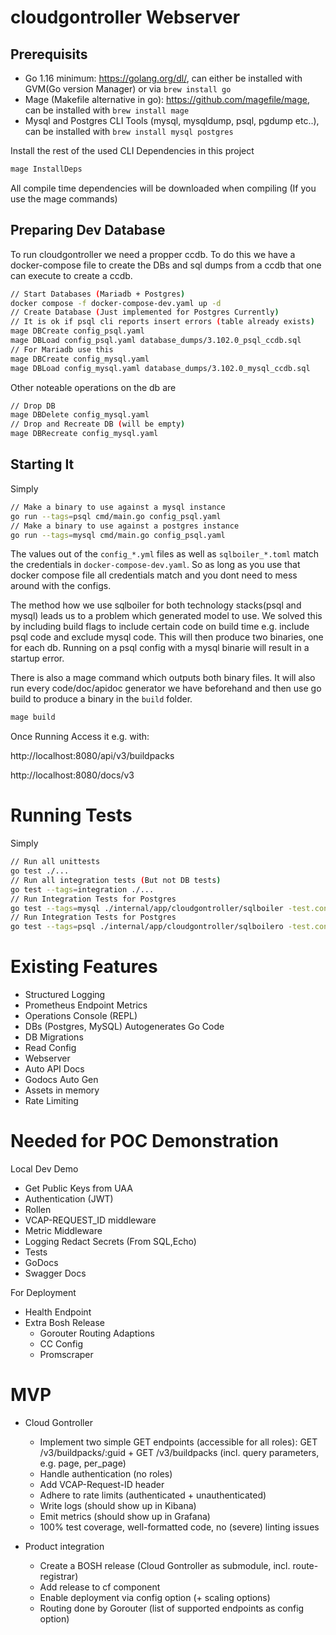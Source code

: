 # cloudgontroller Webserver
## Prerequisits
- Go 1.16 minimum: https://golang.org/dl/, can either be installed with GVM(Go version Manager) or via `brew install go`
- Mage (Makefile alternative in go): https://github.com/magefile/mage, can be installed with `brew install mage`
- Mysql and Postgres CLI Tools (mysql, mysqldump, psql, pgdump etc..), can be installed with `brew install mysql postgres`

Install the rest of the used CLI Dependencies in this project
```bash
mage InstallDeps
```
All compile time dependencies will be downloaded when compiling (If you use the mage commands)

## Preparing Dev Database

To run cloudgontroller we need a propper ccdb.
To do this we have a docker-compose file to create the DBs and sql dumps from a ccdb that one can execute to create a ccdb.

```bash
// Start Databases (Mariadb + Postgres)
docker compose -f docker-compose-dev.yaml up -d
// Create Database (Just implemented for Postgres Currently)
// It is ok if psql cli reports insert errors (table already exists)
mage DBCreate config_psql.yaml
mage DBLoad config_psql.yaml database_dumps/3.102.0_psql_ccdb.sql
// For Mariadb use this
mage DBCreate config_mysql.yaml
mage DBLoad config_mysql.yaml database_dumps/3.102.0_mysql_ccdb.sql
```

Other noteable operations on the db are
```bash
// Drop DB
mage DBDelete config_mysql.yaml
// Drop and Recreate DB (will be empty)
mage DBRecreate config_mysql.yaml
```

## Starting It
Simply
```bash
// Make a binary to use against a mysql instance
go run --tags=psql cmd/main.go config_psql.yaml
// Make a binary to use against a postgres instance
go run --tags=mysql cmd/main.go config_psql.yaml
```

The values out of the `config_*.yml` files as well as `sqlboiler_*.toml` match the credentials in `docker-compose-dev.yaml`.
So as long as you use that docker compose file all credentials match and you dont need to mess around with the configs.

The method how we use sqlboiler for both technology stacks(psql and mysql) leads us to a problem which generated model to use.
We solved this by including build flags to include certain code on build time e.g. include psql code and exclude mysql code.
This will then produce two binaries, one for each db. Running on a psql config with a mysql binarie will result in a startup error.

There is also a mage command which outputs both binary files.
It will also run every code/doc/apidoc generator we have beforehand and then use
go build to produce a binary in the `build` folder.
```bash
mage build
```

Once Running Access it e.g. with:

http://localhost:8080/api/v3/buildpacks

http://localhost:8080/docs/v3


# Running Tests
Simply
```bash
// Run all unittests
go test ./...
// Run all integration tests (But not DB tests)
go test --tags=integration ./...
// Run Integration Tests for Postgres
go test --tags=mysql ./internal/app/cloudgontroller/sqlboiler -test.config $PWD/sqlboiler_mysql.toml
// Run Integration Tests for Postgres
go test --tags=psql ./internal/app/cloudgontroller/sqlboilero -test.config $PWD/sqlboiler_psql.toml
```

# Existing Features
- Structured Logging
- Prometheus Endpoint Metrics
- Operations Console (REPL)
- DBs (Postgres, MySQL) Autogenerates Go Code
- DB Migrations
- Read Config
- Webserver
- Auto API Docs
- Godocs Auto Gen
- Assets in memory
- Rate Limiting


# Needed for POC Demonstration
Local Dev Demo
- Get Public Keys from UAA
- Authentication (JWT)
- Rollen
- VCAP-REQUEST_ID middleware
- Metric Middleware
- Logging Redact Secrets (From SQL,Echo)
- Tests
- GoDocs
- Swagger Docs

For Deployment
- Health Endpoint
- Extra Bosh Release
  - Gorouter Routing Adaptions
  - CC Config
  - Promscraper


# MVP

- Cloud Gontroller
  - Implement two simple GET endpoints (accessible for all roles): GET /v3/buildpacks/:guid + GET /v3/buildpacks (incl. query parameters, e.g. page, per_page)
  - Handle authentication (no roles)
  - Add VCAP-Request-ID header
  - Adhere to rate limits (authenticated + unauthenticated)
  - Write logs (should show up in Kibana)
  - Emit metrics (should show up in Grafana)
  - 100% test coverage, well-formatted code, no (severe) linting issues

- Product integration
  - Create a BOSH release (Cloud Gontroller as submodule, incl. route-registrar)
  - Add release to cf component
  - Enable deployment via config option (+ scaling options)
  - Routing done by Gorouter (list of supported endpoints as config option)
